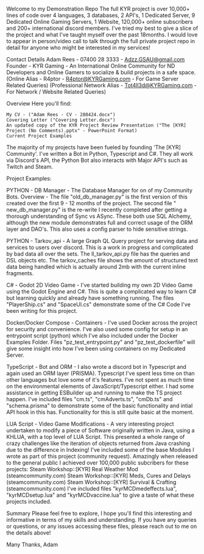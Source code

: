 Welcome to my Demonstration Repo The full KYR project is over 10,000+ lines of code over 4 languages, 3 databases, 2 API's, 1 Dedicated Server, 9 Dedicated Online Gaming Servers, 1 Website, 120,000+ online subscribers and 200+ international discord members. I've tried my best to give a slice of the project and what I've taught myself over the past 18months. I would love to appear in person/video call to talk through the full private project repo in detail for anyone who might be interested in my services!

Contact Details Adam Rees - 07400 28 3333 - Adzz.GSAU@gmail.com Founder - KYR Gaming - An International Online Community for ND Developers and Online Gamers to socialize & build projects in a safe space. (Online Alias - R4ptor - R4ptor@KYRGaming.com - For Game Server Related Queries) (Professional Network Alias - Tot4ll3d@KYRGaming.com - For Network / Website Related Queries)

Overview Here you'll find:

    My CV - ("Adam Rees - CV - 280424.docx")
    Covering Letter ("Covering Letter.docx")
    An updated copy of the KYR Project Review Presentation ("The [KYR] Project (No Comments).pptx" - PowerPoint Format)
    Current Project Examples

The majority of my projects have been fueled by founding 'The [KYR] Community'. I've written a Bot in Python, Typescript and C#. They all work via Discord's API, the Python Bot also interacts with Major API's such as Twitch and Steam.

Project Examples:

PYTHON - DB Manager - The Database Manager for on of my Community Bots. Overview - The file "old_db_manager.py" is the first version of this created over the first 9 - 12 months of the project. The second file " new_db_manager.py" is the re-write I recently completed after getting a thorough understanding of Sync vs ASync. These both use SQL Alchemy, although the new module demonstrates full and correct usage of the ORM layer and DAO's. This also uses a config parser to hide sensitive strings.

PYTHON - Tarkov_api - A large Graph QL Query project for serving data and services to users over discord. This is a work in progress and complicated by bad data all over the sets. The ll_tarkov_api.py file has the queries and DSL objects etc. The tarkov_caches file shows the amount of structured text data being handled which is actually around 2mb with the current inline fragments.

C# - Godot 2D Video Game - I've started building my own 2D Video Game using the Godot Engine and C#. This is quite a complicated way to learn C# but learning quickly and already have something running. The files "PlayerShip.cs" and "SpaceUI.cs" demonstrate some of the C# Code I've been writing for this project.

Docker/Docker Compose - Containers - I've used Docker across the project for security and convenience. I've also used some config for setup in an entrypoint script (python) which I've also included under the Docker Examples Folder. Files "pz_test_entrypoint.py" and "pz_test_dockerfile" will give some insight into how I've been using containers on my Dedicated Server.

TypeScript - Bot and ORM - I also wrote a discord bot in Typescript and again used an ORM layer (PRISMA). Typescript I've spent less time on than other languages but love some of it's features. I've not spent as much time on the environmental elements of JavaScript/Typescript either. I had some assistance in getting ESBuilder up and running to make the TS project happen. I've included files "cm.ts", "cmAdverts.ts", "cmDb.ts" and "schema.prisma" to demonstrate some of the basic functionality and intial API hook in this has. Functionality for this is still quite basic at the moment.

LUA Script - Video Game Modifications - A very interesting project undertaken to modify a piece of Software originally written in Java, using a KHLUA, with a top level of LUA Script. This presented a whole range of crazy challenges like the iteration of objects returned from Java crashing due to the difference in Indexing! I've included some of the base Modules I wrote as part of this project (community request). Amazingly when released to the general public I achieved over 100,000 public subcribers for these projects: Steam Workshop::[KYR] Real Weather Mod (steamcommunity.com) Steam Workshop::[KYR] Meds, Cures and Delays (steamcommunity.com) Steam Workshop::[KYR] Survival & Crafting (steamcommunity.com) I've included files "kyrMCDmedeffects.lua", "kyrMCDsetup.lua" and "kyrMCDvaccine.lua" to give a taste of what these projects included.

Summary Please feel free to explore, I hope you'll find this interesting and informative in terms of my skills and understanding. If you have any queries or questions, or any issues accessing these files, please reach out to me on the details above!

Many Thanks, Adam

